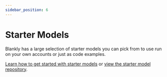 ```yaml
---
sidebar_position: 6
---
```

# Starter Models

Blankly has a large selection of starter models you can pick from to use run on your own accounts or just as code examples.

[Learn how to get started with starter models](/starter-models/init) or [view the starter model repository](/starter-models/repository).
